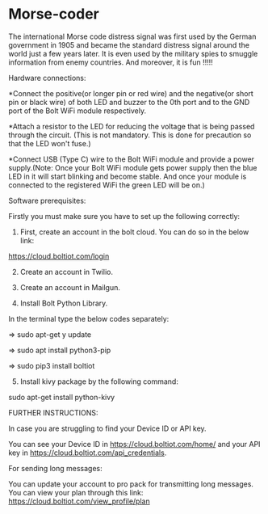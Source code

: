 # Morse-coder
The international Morse code distress signal was first used by the German government in 1905 and became the standard distress signal around the world just a few years later. It is even used by the military spies to smuggle information from enemy countries. And moreover, it is fun !!!!!

Hardware connections:

*Connect the positive(or longer pin or red wire) and the negative(or short pin or black wire) of both LED and buzzer to the 0th port and to the GND port of the Bolt WiFi module respectively.

*Attach a resistor to the LED for reducing the voltage that is being passed through the circuit. (This is not mandatory. This is done for precaution so that the LED won't fuse.)

*Connect USB (Type C) wire to the Bolt WiFi module and provide a power supply.(Note: Once your Bolt WiFi module gets power supply then the blue LED in it will start blinking and become stable. And once your module is connected to the registered WiFi the green LED will be on.)


Software prerequisites:

Firstly you must make sure you have to set up the following correctly:

1) First, create an account in the bolt cloud. You can do so in the below link:

https://cloud.boltiot.com/login

2) Create an account in Twilio.

3) Create an account in Mailgun.

4) Install Bolt Python Library.

In the terminal type the below codes separately:

=> sudo apt-get y update

=> sudo apt install python3-pip

=> sudo pip3 install boltiot


5) Install kivy package by the following command:

sudo apt-get install python-kivy

FURTHER INSTRUCTIONS:

In case you are struggling to find your Device ID or API key.

You can see your Device ID in https://cloud.boltiot.com/home/ and your API key in https://cloud.boltiot.com/api_credentials.

For sending long messages:

You can update your account to pro pack for transmitting long messages. You can view your plan through this link: https://cloud.boltiot.com/view_profile/plan
